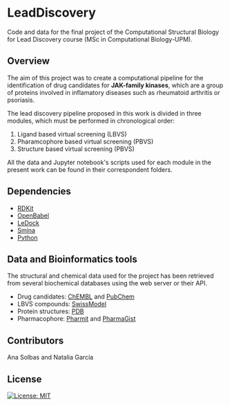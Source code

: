 # LeadDiscovery

Code and data for the final project of the Computational Structural Biology for Lead Discovery course (MSc in Computational Biology-UPM). 

## Overview

The aim of this project was to create a computational pipeline for the identification of drug candidates for **JAK-family kinases**, which are a group of proteins involved in inflamatory diseases such as rheumatoid arthritis or psoriasis.   

The lead discovery pipeline proposed in this work is divided in three modules, which must be performed in chronological order: 

1. Ligand based virtual screening (LBVS)
2. Pharamcophore based virtual screening (PBVS)
3. Structure based virtual screening (PBVS)

All the data and Jupyter notebook's scripts used for each module in the present work can be found in their correspondent folders.

## Dependencies

- [RDKit](https://www.rdkit.org/)
- [OpenBabel](http://openbabel.org/wiki/Main_Page)
- [LeDock](http://www.lephar.com/software.htm)
- [Smina](https://sourceforge.net/projects/smina/)
- [Python](https://www.python.org/downloads/)

## Data and Bioinformatics tools

The structural and chemical data used for the project has been retrieved from several biochemical databases using the web server or their API. 

- Drug candidates: [ChEMBL](https://www.ebi.ac.uk/chembl/) and [PubChem](https://pubchem.ncbi.nlm.nih.gov/)
- LBVS compounds: [SwissModel](https://www.rcsb.org/)
- Protein structures: [PDB](https://swissmodel.expasy.org/)
- Pharmacophore: [Pharmit](https://pharmit.csb.pitt.edu/) and [PharmaGist](https://bioinfo3d.cs.tau.ac.il/PharmaGist/)

## Contributors 

Ana Solbas and Natalia García

## License

[![License: MIT](https://img.shields.io/badge/License-MIT-yellow.svg)](https://opensource.org/licenses/MIT)

